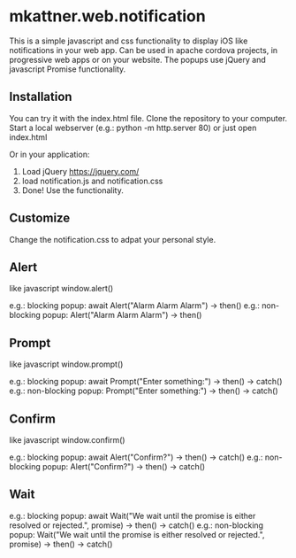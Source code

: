 # mkattner.web.notification
This is a simple javascript and css functionality to display iOS like notifications in your web app. Can be used in apache cordova projects, in progressive web apps or on your website.
The popups use jQuery and javascript Promise functionality.

## Installation
You can try it with the index.html file. 
Clone the repository to your computer. 
Start a local webserver (e.g.: python -m http.server 80) or just open index.html

Or in your application:
1) Load jQuery https://jquery.com/
2) load notification.js and notification.css
3) Done! Use the functionality.

## Customize
Change the notification.css to adpat your personal style.

## Alert
like javascript window.alert()

e.g.: blocking popup: await Alert("Alarm Alarm Alarm") -> then()
e.g.: non-blocking popup: Alert("Alarm Alarm Alarm") -> then()

## Prompt
like javascript window.prompt()

e.g.: blocking popup: await Prompt("Enter something:") -> then(<value>) -> catch(<value>)
e.g.: non-blocking popup: Prompt("Enter something:") -> then(<value>) -> catch(<value>)

## Confirm
like javascript window.confirm()

e.g.: blocking popup: await Alert("Confirm?") -> then() -> catch()
e.g.: non-blocking popup: Alert("Confirm?") -> then() -> catch()

## Wait
e.g.: blocking popup: await Wait("We wait until the promise is either resolved or rejected.", promise) -> then(<value>) -> catch(<value>)
e.g.: non-blocking popup: Wait("We wait until the promise is either resolved or rejected.", promise) -> then(<value>) -> catch(<value>)
